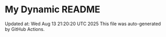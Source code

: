 # My Dynamic README
Updated at: Wed Aug 13 21:20:20 UTC 2025
This file was auto-generated by GitHub Actions.
